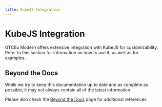 ```yaml
---
title: KubeJS Integration
---
```



# KubeJS Integration

GTCEu Modern offers extensive integration with KubeJS for customizability.  
Refer to this section for information on how to use it, as well as for examples.


## Beyond the Docs

While we try to keep this documentation up to date and as complete as possible, it may not always contain all of the latest information.

Please also check the [Beyond the Docs](./Beyond-The-Docs.md) page for additional references.
